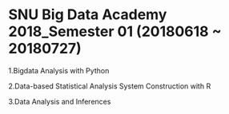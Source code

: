 # SNU Big Data Academy 2018_Semester 01 (20180618 ~ 20180727)

1.Bigdata Analysis with Python

2.Data-based Statistical Analysis System Construction with R

3.Data Analysis and Inferences
